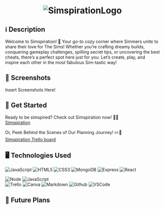 # <div align="center" id="logo"> ![SimspirationLogo](https://imgur.com/QnwblrG.png) </div>

  ## ℹ️ Description
  Welcome to Simspiration! 💖 Your go-to cozy corner where Simmers unite to share their love for The Sims! Whether you’re crafting dreamy builds, conquering gameplay challenges, spilling secret tips, or uncovering the best cheats, there’s a perfect spot here just for you. Let’s create, play, and inspire each other in the most fabulous Sim-tastic way!

  ## 📸 Screenshots
  Insert Screenshots Here!

  ## 🚀 Get Started
  Ready to be simspired? Check out Simspiration now! 🌟💚 <br>
  [Simspiration](https://sweat-scribe-3fc4d84a62af.herokuapp.com/) <br>
  
  Or, Peek Behind the Scenes of Our Planning Journey! ✏️📓 <br>
  [Simspiration Trello board](https://trello.com/invite/b/66c668e356fd96123090a884/ATTI6aff8bec14e4a896e95b64b460e37a5f9A5B0888/simsational)

  ## 🖥️ Technologies Used
  ![JavaScript](https://img.shields.io/badge/-JavaScript-05122A?style=flat&logo=javascript)
  ![HTML5](https://img.shields.io/badge/-HTML5-05122A?style=flat&logo=html5)
  ![CSS3](https://img.shields.io/badge/-CSS-05122A?style=flat&logo=css3)
  ![MongoDB](https://img.shields.io/badge/-MongoDB-05122A?style=flat&logo=mongodb)
  ![Express](https://img.shields.io/badge/-Express-05122A?style=flat&logo=express)
  ![React](https://img.shields.io/badge/-React-05122A?style=flat&logo=react)

  ![Node](https://img.shields.io/badge/-Node.js-05122A?style=flat&logo=node.js)
  ![JavaScript](https://img.shields.io/badge/-JavaScript-05122A?style=flat&logo=javascript)   
  ![Trello](https://img.shields.io/badge/-Trello-05122A?style=flat&logo=trello)
  ![Canva](https://img.shields.io/badge/-Canva-05122A?style=flat&logo=canva)
  ![Markdown](https://img.shields.io/badge/-Markdown-05122A?style=flat&logo=markdown)
  ![Github](https://img.shields.io/badge/-GitHub-05122A?style=flat&logo=github)
  ![VSCode](https://img.shields.io/badge/-VS_Code-05122A?style=flat&logo=visualstudio)

  ## 🔮 Future Plans
<!-- - **Search Function**
  - **Feature**: Allow users to search for a specific post.
  - **Benefit**: Helps users find relevant posts easier.

- **User Feedback and Suggestions**
  - **Feature**: Implement a feedback system for users to suggest new features or improvements.
  - **Benefit**: Ensures the app evolves according to user needs and preferences. -->
